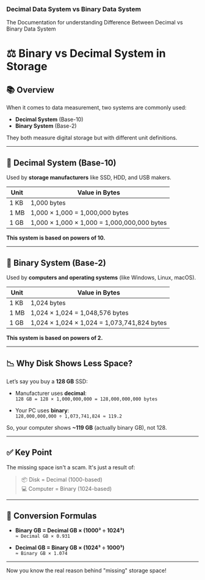 ### Decimal Data System vs Binary Data System
The Documentation for understanding Difference Between Decimal vs Binary Data System 

# ⚖️ Binary vs Decimal System in Storage

## 📚 Overview

When it comes to data measurement, two systems are commonly used:

- **Decimal System** (Base-10)
- **Binary System** (Base-2)

They both measure digital storage but with different unit definitions.

---

## 🔢 Decimal System (Base-10)

Used by **storage manufacturers** like SSD, HDD, and USB makers.

| Unit   | Value in Bytes           |
|--------|---------------------------|
| 1 KB   | 1,000 bytes               |
| 1 MB   | 1,000 × 1,000 = 1,000,000 bytes |
| 1 GB   | 1,000 × 1,000 × 1,000 = 1,000,000,000 bytes |

**This system is based on powers of 10.**

---

## 🧠 Binary System (Base-2)

Used by **computers and operating systems** (like Windows, Linux, macOS).

| Unit   | Value in Bytes           |
|--------|---------------------------|
| 1 KB   | 1,024 bytes               |
| 1 MB   | 1,024 × 1,024 = 1,048,576 bytes |
| 1 GB   | 1,024 × 1,024 × 1,024 = 1,073,741,824 bytes |

**This system is based on powers of 2.**

---

## 📉 Why Disk Shows Less Space?

Let’s say you buy a **128 GB** SSD:

- Manufacturer uses **decimal**:  
  `128 GB = 128 × 1,000,000,000 = 128,000,000,000 bytes`

- Your PC uses **binary**:  
  `128,000,000,000 ÷ 1,073,741,824 ≈ 119.2`

So, your computer shows **~119 GB** (actually binary GB), not 128.

---

## ✅ Key Point

The missing space isn't a scam. It's just a result of:

> 📦 Disk = Decimal (1000-based)  
> 💻 Computer = Binary (1024-based)

---

## 📐 Conversion Formulas

- **Binary GB = Decimal GB × (1000³ ÷ 1024³)**  
  `≈ Decimal GB × 0.931`

- **Decimal GB = Binary GB × (1024³ ÷ 1000³)**  
  `≈ Binary GB × 1.074`

---

Now you know the real reason behind "missing" storage space!
